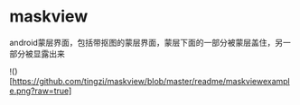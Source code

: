# maskview
android蒙层界面，包括带抠图的蒙层界面，蒙层下面的一部分被蒙层盖住，另一部分被显露出来

!()[https://github.com/tingzi/maskview/blob/master/readme/maskviewexample.png?raw=true]
